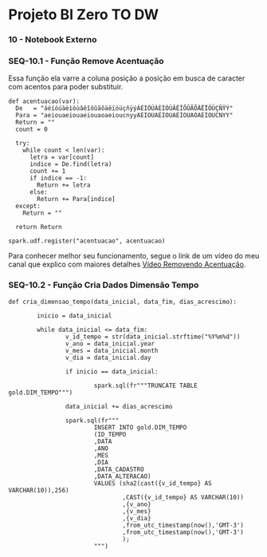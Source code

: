 # Projeto BI Zero TO DW

### 10 - Notebook Externo

### SEQ-10.1 - Função Remove Acentuação

Essa função ela varre a coluna posição a posição em busca de caracter com acentos para poder substituir.

```
def acentuacao(var):
  De   = "áéíóúàèìòùâêîôûãõäëïöüçñÿýÁÉÍÓÚÀÈÌÒÙÂÊÎÔÛÃÕÄËÏÖÜÇÑŸÝ"
  Para = "aeiouaeiouaeiouaoaeioucnyyAEIOUAEIOUAEIOUAOAEIOUCNYY"
  Return = ""
  count = 0

  try:
    while count < len(var):
      letra = var[count]
      indice = De.find(letra)
      count += 1
      if indice == -1:
        Return += letra
      else:
        Return += Para[indice]
  except:
    Return = ""
    
  return Return

spark.udf.register("acentuacao", acentuacao)
```

Para conhecer melhor seu funcionamento, segue o link de um vídeo do meu canal que explico com maiores detalhes [Vídeo Removendo Acentuação](https://www.youtube.com/watch?v=Vr3Hq0frAA8&t=68s).

### SEQ-10.2 - Função Cria Dados Dimensão Tempo

```
def cria_dimensao_tempo(data_inicial, data_fim, dias_acrescimo):

        inicio = data_inicial

        while data_inicial <= data_fim:
                v_id_tempo = str(data_inicial.strftime("%Y%m%d"))
                v_ano = data_inicial.year
                v_mes = data_inicial.month
                v_dia = data_inicial.day

                if inicio == data_inicial:

                        spark.sql(fr"""TRUNCATE TABLE gold.DIM_TEMPO""")

                data_inicial += dias_acrescimo

                spark.sql(fr"""
                        INSERT INTO gold.DIM_TEMPO 
                        (ID_TEMPO
                        ,DATA
                        ,ANO
                        ,MES
                        ,DIA
                        ,DATA_CADASTRO
                        ,DATA_ALTERACAO) 
                        VALUES (sha2(cast({v_id_tempo} AS VARCHAR(10)),256)
                                ,CAST({v_id_tempo} AS VARCHAR(10))
                                ,{v_ano}
                                ,{v_mes}
                                ,{v_dia}
                                ,from_utc_timestamp(now(),'GMT-3')
                                ,from_utc_timestamp(now(),'GMT-3')
                                );
                        """)

```